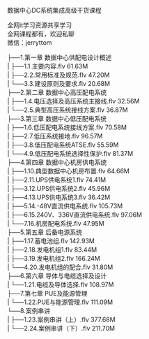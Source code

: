 数据中心DC系统集成高级干货课程

全网it学习资源共享学习<br>全网课程都有，欢迎私聊<br>微信：jerryttom<br>

├──1.第一章 数据中心供配电设计概述<br> | ├──1.1.主要内容.flv 61.63M<br> | ├──2.2.常用标准及规范.flv 47.20M<br> | └──3.3.建设原则及要求.flv 20.68M<br> ├──2.第二章 数据中心高压配电系统<br> | ├──1.4.电压选择及高压系统主接线.flv 32.56M<br> | └──2.5.典型高压系统接线方案.flv 36.87M<br> ├──3.第三章 数据中心低压配电系统<br> | ├──1.6.低压配电系统接线方案.flv 70.58M<br> | ├──2.7.低压系统接地.flv 96.57M<br> | ├──3.8.低压配电系统ATSE.flv 55.59M<br> | └──4.9.低压配电系统选择性保护.flv 81.37M<br> ├──4.第四章 数据中心机房供电系统<br> | ├──1.10.典型数据中心机房布置.flv 64.66M<br> | ├──2.11.UPS供电系统1.flv 74.41M<br> | ├──3.12.UPS供电系统2.flv 45.96M<br> | ├──4.13.UPS供电系统3.flv 36.42M<br> | ├──5.14.-48V直流供电系统.flv 105.73M<br> | ├──6.15.240V、336V直流供电系统.flv 97.06M<br> | └──7.16.机房配电系统.flv 47.95M<br> ├──5.第五章 后备电源系统<br> | ├──1.17.蓄电池组.flv 142.93M<br> | ├──2.18.发电机组1.flv 83.44M<br> | ├──3.19.发电机组2.flv 166.24M<br> | └──4.20.发电机组的配合.flv 31.80M<br> ├──6.第六章 导体与电缆选择及设计<br> | └──1.21.电缆及导体选择.flv 108.97M<br> ├──7.第七章 PUE及能源管理<br> | └──1.22.PUE与能源管理.flv 111.09M<br> └──8.案例串讲<br> | ├──1.23.案例串讲（上）.flv 377.68M<br> | └──2.24.案例串讲（下）.flv 211.70M